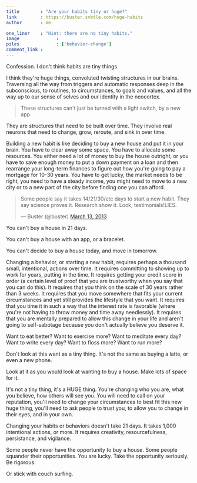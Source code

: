 ```yaml
---
title        : "Are your habits tiny or huge?"
link         : https://buster.svbtle.com/huge-habits
author       : me

one_liner    : "Hint: there are no tiny habits."
image			   : 
piles			   : ['behavior-change']
comment_link : 
---
```


Confession. I don't think habits are tiny things. 

I think they're huge things, convoluted twisting structures in our brains. Traversing all the way from triggers and automatic responses deep in the subconscious, to routines, to circumstances, to goals and values, and all the way up to our sense of selves and our identity in the neocortex. 

> These structures can't just be turned with a light switch, by a new app. 

They are structures that need to be built over time. They involve real neurons that need to change, grow, reroute, and sink in over time.

Building a new habit is like deciding to buy a new house and put it in your brain. You have to clear away some space. You have to allocate some resources. You either need a lot of money to buy the house outright, or you have to save enough money to put a down payment on a loan and then rearrange your long-term finances to figure out how you're going to pay a mortgage for 10-30 years. You have to get lucky, the market needs to be right, you need to have a steady income, you might need to move to a new city or to a new part of the city before finding one you can afford.

<blockquote class="twitter-tweet" data-partner="tweetdeck"><p>Some people say it takes 14/21/30/etc days to start a new habit. They say science proves it. Research show it. Look, testimonials!LIES.</p>&mdash; Buster (@buster) <a href="https://twitter.com/buster/status/311717285524017153">March 13, 2013</a></blockquote>

You can't buy a house in 21 days.

You can't buy a house with an app, or a bracelet.

You can't decide to buy a house today, and move in tomorrow.

Changing a behavior, or starting a new habit, requires perhaps a thousand small, intentional, actions over time. It requires committing to showing up to work for years, putting in the time. It requires getting your credit score in order (a certain level of proof that you are trustworthy when you say that you can do this). It requires that you think on the scale of 30 years rather than 3 weeks. It requires that you move somewhere that fits your current circumstances and yet still provides the lifestyle that you want. It requires that you time it in such a way that the interest rate is favorable (where you're not having to throw money and time away needlessly). It requires that you are mentally prepared to allow this change in your life and aren't going to self-sabotage because you don't actually believe you deserve it.

Want to eat better? Want to exercise more? Want to meditate every day? Want to write every day? Want to floss more? Want to run more?

Don't look at this want as a tiny thing. It's not the same as buying a latte, or even a new phone. 

Look at it as you would look at wanting to buy a house. Make lots of space for it.

It's not a tiny thing, it's a HUGE thing. You're changing who you are, what you believe, how others will see you. You will need to call on your reputation, you'll need to change your circumstances to best fit this new huge thing, you'll need to ask people to trust you, to allow you to change in their eyes, and in your own. 

Changing your habits or behaviors doesn't take 21 days. It takes 1,000 intentional actions, or more. It requires creativity, resourcefulness, persistance, and vigilance.

Some people never have the opportunity to buy a house. Some people squander their opportunities. You are lucky. Take the opportunity seriously. Be rigorous.

Or stick with couch surfing.